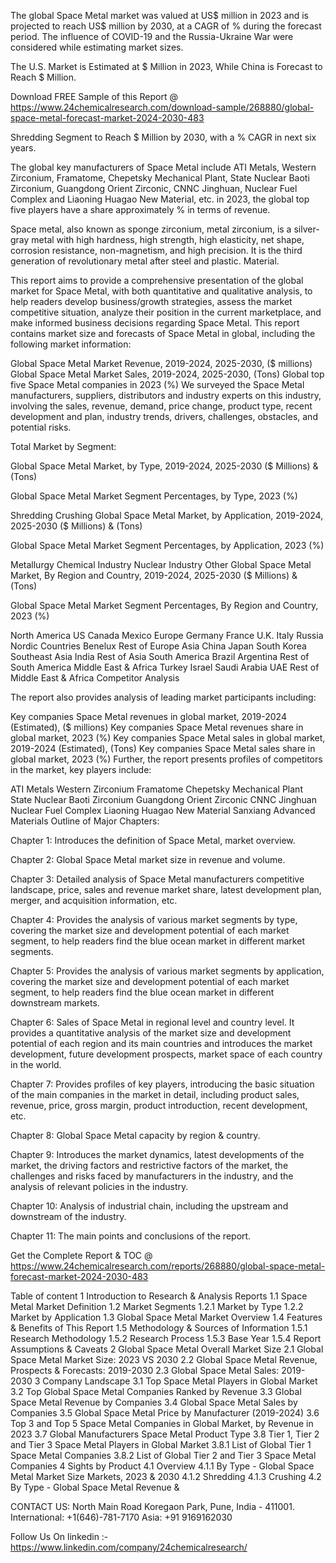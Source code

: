 The global Space Metal market was valued at US$ million in 2023 and is projected to reach US$ million by 2030, at a CAGR of % during the forecast period. The influence of COVID-19 and the Russia-Ukraine War were considered while estimating market sizes.

The U.S. Market is Estimated at $ Million in 2023, While China is Forecast to Reach $ Million.

Download FREE Sample of this Report @ https://www.24chemicalresearch.com/download-sample/268880/global-space-metal-forecast-market-2024-2030-483

Shredding Segment to Reach $ Million by 2030, with a % CAGR in next six years.

The global key manufacturers of Space Metal include ATI Metals, Western Zirconium, Framatome, Chepetsky Mechanical Plant, State Nuclear Baoti Zirconium, Guangdong Orient Zirconic, CNNC Jinghuan, Nuclear Fuel Complex and Liaoning Huagao New Material, etc. in 2023, the global top five players have a share approximately % in terms of revenue.

Space metal, also known as sponge zirconium, metal zirconium, is a silver-gray metal with high hardness, high strength, high elasticity, net shape, corrosion resistance, non-magnetism, and high precision. It is the third generation of revolutionary metal after steel and plastic. Material.

This report aims to provide a comprehensive presentation of the global market for Space Metal, with both quantitative and qualitative analysis, to help readers develop business/growth strategies, assess the market competitive situation, analyze their position in the current marketplace, and make informed business decisions regarding Space Metal. This report contains market size and forecasts of Space Metal in global, including the following market information:

Global Space Metal Market Revenue, 2019-2024, 2025-2030, ($ millions)
Global Space Metal Market Sales, 2019-2024, 2025-2030, (Tons)
Global top five Space Metal companies in 2023 (%)
We surveyed the Space Metal manufacturers, suppliers, distributors and industry experts on this industry, involving the sales, revenue, demand, price change, product type, recent development and plan, industry trends, drivers, challenges, obstacles, and potential risks.

Total Market by Segment:

Global Space Metal Market, by Type, 2019-2024, 2025-2030 ($ Millions) & (Tons)

Global Space Metal Market Segment Percentages, by Type, 2023 (%)

Shredding
Crushing
Global Space Metal Market, by Application, 2019-2024, 2025-2030 ($ Millions) & (Tons)

Global Space Metal Market Segment Percentages, by Application, 2023 (%)

Metallurgy
Chemical Industry
Nuclear Industry
Other
Global Space Metal Market, By Region and Country, 2019-2024, 2025-2030 ($ Millions) & (Tons)

Global Space Metal Market Segment Percentages, By Region and Country, 2023 (%)

North America
US
Canada
Mexico
Europe
Germany
France
U.K.
Italy
Russia
Nordic Countries
Benelux
Rest of Europe
Asia
China
Japan
South Korea
Southeast Asia
India
Rest of Asia
South America
Brazil
Argentina
Rest of South America
Middle East & Africa
Turkey
Israel
Saudi Arabia
UAE
Rest of Middle East & Africa
Competitor Analysis

The report also provides analysis of leading market participants including:

Key companies Space Metal revenues in global market, 2019-2024 (Estimated), ($ millions)
Key companies Space Metal revenues share in global market, 2023 (%)
Key companies Space Metal sales in global market, 2019-2024 (Estimated), (Tons)
Key companies Space Metal sales share in global market, 2023 (%)
Further, the report presents profiles of competitors in the market, key players include:

ATI Metals
Western Zirconium
Framatome
Chepetsky Mechanical Plant
State Nuclear Baoti Zirconium
Guangdong Orient Zirconic
CNNC Jinghuan
Nuclear Fuel Complex
Liaoning Huagao New Material
Sanxiang Advanced Materials
Outline of Major Chapters:

Chapter 1: Introduces the definition of Space Metal, market overview.

Chapter 2: Global Space Metal market size in revenue and volume.

Chapter 3: Detailed analysis of Space Metal manufacturers competitive landscape, price, sales and revenue market share, latest development plan, merger, and acquisition information, etc.

Chapter 4: Provides the analysis of various market segments by type, covering the market size and development potential of each market segment, to help readers find the blue ocean market in different market segments.

Chapter 5: Provides the analysis of various market segments by application, covering the market size and development potential of each market segment, to help readers find the blue ocean market in different downstream markets.

Chapter 6: Sales of Space Metal in regional level and country level. It provides a quantitative analysis of the market size and development potential of each region and its main countries and introduces the market development, future development prospects, market space of each country in the world.

Chapter 7: Provides profiles of key players, introducing the basic situation of the main companies in the market in detail, including product sales, revenue, price, gross margin, product introduction, recent development, etc.

Chapter 8: Global Space Metal capacity by region & country.

Chapter 9: Introduces the market dynamics, latest developments of the market, the driving factors and restrictive factors of the market, the challenges and risks faced by manufacturers in the industry, and the analysis of relevant policies in the industry.

Chapter 10: Analysis of industrial chain, including the upstream and downstream of the industry.

Chapter 11: The main points and conclusions of the report.

Get the Complete Report & TOC @ https://www.24chemicalresearch.com/reports/268880/global-space-metal-forecast-market-2024-2030-483

Table of content
1 Introduction to Research & Analysis Reports
1.1 Space Metal Market Definition
1.2 Market Segments
1.2.1 Market by Type
1.2.2 Market by Application
1.3 Global Space Metal Market Overview
1.4 Features & Benefits of This Report
1.5 Methodology & Sources of Information
1.5.1 Research Methodology
1.5.2 Research Process
1.5.3 Base Year
1.5.4 Report Assumptions & Caveats
2 Global Space Metal Overall Market Size
2.1 Global Space Metal Market Size: 2023 VS 2030
2.2 Global Space Metal Revenue, Prospects & Forecasts: 2019-2030
2.3 Global Space Metal Sales: 2019-2030
3 Company Landscape
3.1 Top Space Metal Players in Global Market
3.2 Top Global Space Metal Companies Ranked by Revenue
3.3 Global Space Metal Revenue by Companies
3.4 Global Space Metal Sales by Companies
3.5 Global Space Metal Price by Manufacturer (2019-2024)
3.6 Top 3 and Top 5 Space Metal Companies in Global Market, by Revenue in 2023
3.7 Global Manufacturers Space Metal Product Type
3.8 Tier 1, Tier 2 and Tier 3 Space Metal Players in Global Market
3.8.1 List of Global Tier 1 Space Metal Companies
3.8.2 List of Global Tier 2 and Tier 3 Space Metal Companies
4 Sights by Product
4.1 Overview
4.1.1 By Type - Global Space Metal Market Size Markets, 2023 & 2030
4.1.2 Shredding
4.1.3 Crushing
4.2 By Type - Global Space Metal Revenue &

CONTACT US:
North Main Road Koregaon Park, Pune, India - 411001.
International: +1(646)-781-7170
Asia: +91 9169162030

Follow Us On linkedin :- https://www.linkedin.com/company/24chemicalresearch/

